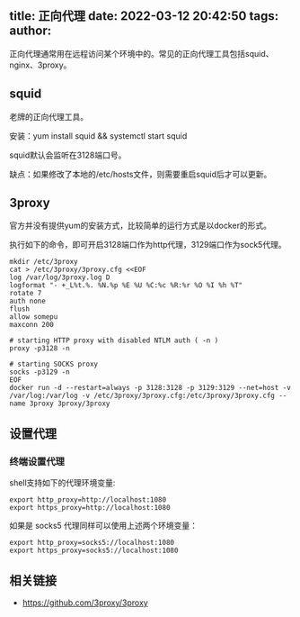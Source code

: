 title: 正向代理
date: 2022-03-12 20:42:50
tags:
author:
---
正向代理通常用在远程访问某个环境中的。常见的正向代理工具包括squid、nginx、3proxy。

## squid

老牌的正向代理工具。

安装：yum install squid && systemctl start squid

squid默认会监听在3128端口号。

缺点：如果修改了本地的/etc/hosts文件，则需要重启squid后才可以更新。

## 3proxy

官方并没有提供yum的安装方式，比较简单的运行方式是以docker的形式。

执行如下的命令，即可开启3128端口作为http代理，3129端口作为sock5代理。

```
mkdir /etc/3proxy
cat > /etc/3proxy/3proxy.cfg <<EOF
log /var/log/3proxy.log D
logformat "- +_L%t.%. %N.%p %E %U %C:%c %R:%r %O %I %h %T"
rotate 7
auth none
flush
allow somepu
maxconn 200

# starting HTTP proxy with disabled NTLM auth ( -n )
proxy -p3128 -n

# starting SOCKS proxy
socks -p3129 -n
EOF
docker run -d --restart=always -p 3128:3128 -p 3129:3129 --net=host -v /var/log:/var/log -v /etc/3proxy/3proxy.cfg:/etc/3proxy/3proxy.cfg --name 3proxy 3proxy/3proxy
```

## 设置代理

### 终端设置代理

shell支持如下的代理环境变量:
```
export http_proxy=http://localhost:1080
export https_proxy=http://localhost:1080
```

如果是 socks5 代理同样可以使用上述两个环境变量：
```
export http_proxy=socks5://localhost:1080
export https_proxy=socks5://localhost:1080
```

## 相关链接

- https://github.com/3proxy/3proxy
